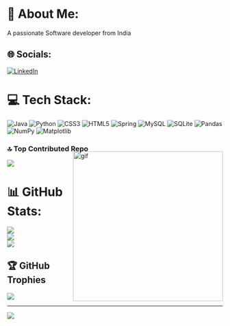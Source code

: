 # 💫 About Me:
A passionate Software developer from India<br>


## 🌐 Socials:
[![LinkedIn](https://img.shields.io/badge/LinkedIn-%230077B5.svg?logo=linkedin&logoColor=white)](https://linkedin.com/in/siddharthchauhan038) 

# 💻 Tech Stack:
![Java](https://img.shields.io/badge/java-%23ED8B00.svg?style=for-the-badge&logo=openjdk&logoColor=white) ![Python](https://img.shields.io/badge/python-3670A0?style=for-the-badge&logo=python&logoColor=ffdd54) ![CSS3](https://img.shields.io/badge/css3-%231572B6.svg?style=for-the-badge&logo=css3&logoColor=white) ![HTML5](https://img.shields.io/badge/html5-%23E34F26.svg?style=for-the-badge&logo=html5&logoColor=white) ![Spring](https://img.shields.io/badge/spring-%236DB33F.svg?style=for-the-badge&logo=spring&logoColor=white) ![MySQL](https://img.shields.io/badge/mysql-%2300000f.svg?style=for-the-badge&logo=mysql&logoColor=white) ![SQLite](https://img.shields.io/badge/sqlite-%2307405e.svg?style=for-the-badge&logo=sqlite&logoColor=white) ![Pandas](https://img.shields.io/badge/pandas-%23150458.svg?style=for-the-badge&logo=pandas&logoColor=white) ![NumPy](https://img.shields.io/badge/numpy-%23013243.svg?style=for-the-badge&logo=numpy&logoColor=white) ![Matplotlib](https://img.shields.io/badge/Matplotlib-%23ffffff.svg?style=for-the-badge&logo=Matplotlib&logoColor=black)

### 🔝 Top Contributed Repo

<img align="right" src="https://github.com/Siddharth038/Siddharth038/assets/144778638/1c859025-86a2-4b8b-bed6-8e64f62b5186" alt="gif" width="350" style="margin-top: -20px;">

![](https://github-contributor-stats.vercel.app/api?username=Siddharth038&limit=5&theme=dark&combine_all_yearly_contributions=true)



# 📊 GitHub Stats:
![](https://github-readme-stats.vercel.app/api?username=Siddharth038&theme=dark&hide_border=false&include_all_commits=false&count_private=false)<br/>
![](https://github-readme-streak-stats.herokuapp.com/?user=Siddharth038&theme=dark&hide_border=false)<br/>
![](https://github-readme-stats.vercel.app/api/top-langs/?username=Siddharth038&theme=dark&hide_border=false&include_all_commits=false&count_private=false&layout=compact)

## 🏆 GitHub Trophies
![](https://github-profile-trophy.vercel.app/?username=Siddharth038&theme=radical&no-frame=false&no-bg=true&margin-w=4)


---
[![](https://visitcount.itsvg.in/api?id=Siddharth038&icon=0&color=0)](https://visitcount.itsvg.in)

<!-- Proudly created with GPRM ( https://gprm.itsvg.in ) -->
